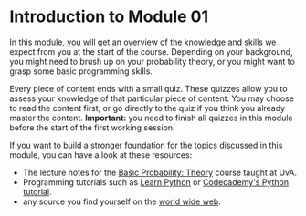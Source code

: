 # Introduction to Module 01

<p>In this module, you will get an overview of the knowledge and skills we expect from you at the start of the course. Depending on your background, you might need to brush up on your probability theory, or you might want to grasp some basic programming skills.</p>
<p>Every piece of content ends with a small quiz. These quizzes allow you to assess your knowledge of that particular piece of content. You may choose to read the content first, or go directly to the quiz if you think you already master the content. <strong>Important:</strong> you need to finish all quizzes in this module before the start of the first working session.</p>
<p>If you want to build a stronger foundation for the topics discussed in this module, you can have a look at these resources:</p>
<ul>
<li>The lecture notes for the <a href="https://github.com/BasicProbability/LectureNotes/raw/master/fullscript/BasicProbabilityAndStatistics.pdf">Basic Probability: Theory</a> course taught at UvA.</li>
<li>Programming tutorials such as <a href="https://www.learnpython.org">Learn Python</a> or <a href="https://www.codecademy.com/learn/learn-python">Codecademy's Python tutorial</a>.</li>
<li>any source you find yourself on the <a href="https://en.wikipedia.org/wiki/World_Wide_Web">world wide web</a>.</li>
</ul>